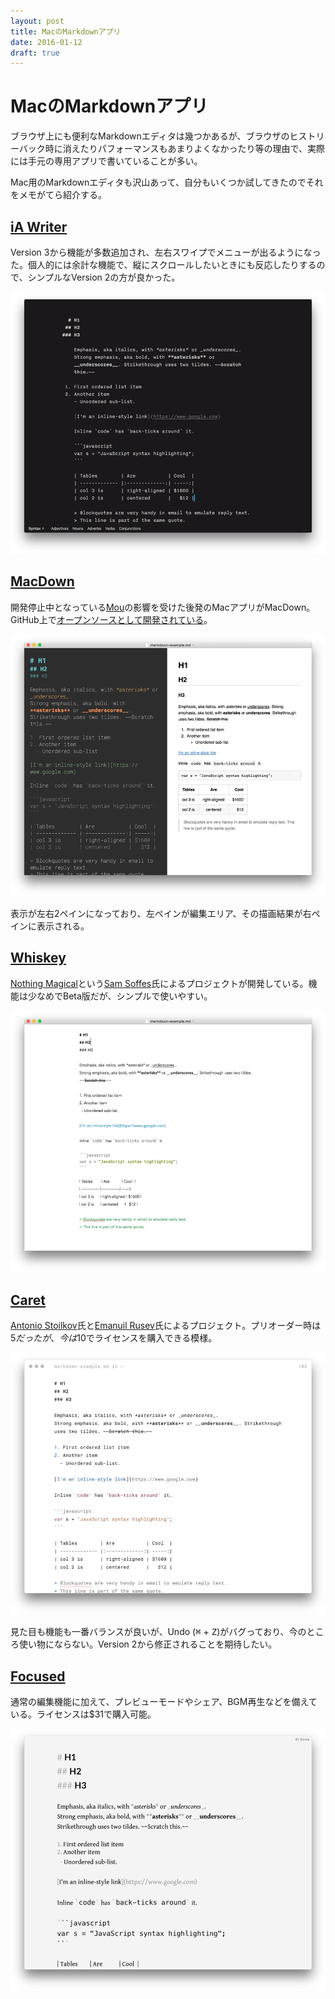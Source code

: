 ```yaml
---
layout: post
title: MacのMarkdownアプリ
date: 2016-01-12
draft: true
---
```


# MacのMarkdownアプリ

ブラウザ上にも便利なMarkdownエディタは幾つかあるが、ブラウザのヒストリーバック時に消えたりパフォーマンスもあまりよくなかったり等の理由で、実際には手元の専用アプリで書いていることが多い。

Mac用のMarkdownエディタも沢山あって、自分もいくつか試してきたのでそれをメモがてら紹介する。

## [iA Writer](https://ia.net/writer/mac/)

Version 3から機能が多数追加され、左右スワイプでメニューが出るようになった。個人的には余計な機能で、縦にスクロールしたいときにも反応したりするので、シンプルなVersion 2の方が良かった。

![iA Writer](/img/posts/2016/markdown-mac-app/iawriter.png)

## [MacDown](http://macdown.uranusjr.com/)

開発停止中となっている[Mou](http://25.io/mou/)の影響を受けた後発のMacアプリがMacDown。GitHub上で[オープンソースとして開発されている](https://github.com/uranusjr/macdown)。

![MacDown](/img/posts/2016/markdown-mac-app/macdown.png)

表示が左右2ペインになっており、左ペインが編集エリア、その描画結果が右ペインに表示される。

## [Whiskey](http://usewhiskey.com/)

[Nothing Magical](http://nothingmagical.com/)という[Sam Soffes](https://soff.es/)氏によるプロジェクトが開発している。機能は少なめでBeta版だが、シンプルで使いやすい。

![Whiskey](/img/posts/2016/markdown-mac-app/whiskey.png)

## [Caret](http://caret.io/)

[Antonio Stoilkov](https://github.com/astoilkov)氏と[Emanuil Rusev](https://github.com/erusev)氏によるプロジェクト。プリオーダー時は$5だったが、今は$10でライセンスを購入できる模様。

![Caret](/img/posts/2016/markdown-mac-app/caret.png)

見た目も機能も一番バランスが良いが、Undo (<kbd>⌘</kbd> + <kbd>Z</kbd>)がバグっており、今のところ使い物にならない。Version 2から修正されることを期待したい。

## [Focused](https://71squared.com/focused)

通常の編集機能に加えて、プレビューモードやシェア、BGM再生などを備えている。ライセンスは$31で購入可能。

![Focused](/img/posts/2016/markdown-mac-app/focused.png)
